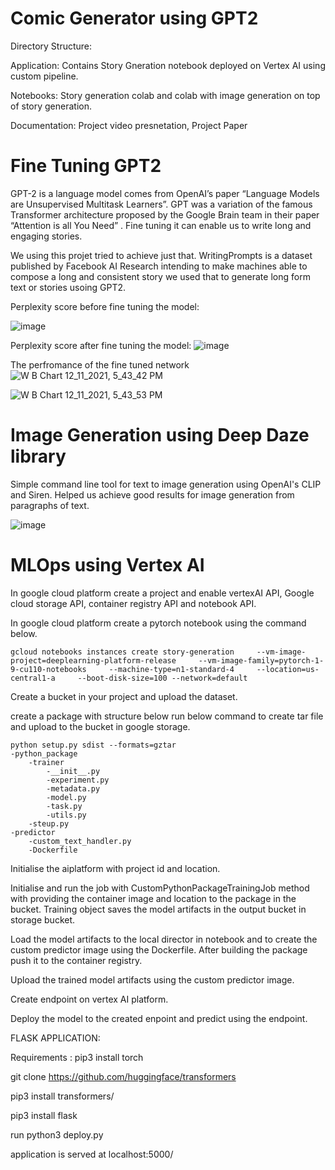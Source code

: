 								
# Comic Generator using GPT2 

Directory Structure: 

Application: Contains Story Gneration notebook deployed on Vertex AI using custom pipeline.

Notebooks: Story generation colab and colab with image generation on top of story generation.

Documentation: Project video presnetation, Project Paper

# Fine Tuning GPT2

GPT-2 is a language model comes from OpenAI’s paper “Language Models are Unsupervised Multitask Learners”. GPT was a variation of the famous Transformer architecture proposed by the Google Brain team in their paper “Attention is all You Need” . Fine tuning it can enable us to write long and engaging stories. 

We using this projet tried to achieve just that. WritingPrompts is a dataset published by Facebook AI Research intending to make machines able to compose a long and consistent story we used that to generate long form text or stories usoing GPT2.

Perplexity score before fine tuning the model: 

![image](https://user-images.githubusercontent.com/10840984/145663578-919f59cc-5edd-4c9b-9ee6-c7de87ba6f51.png)

Perplexity score after fine tuning the model: 
![image](https://user-images.githubusercontent.com/10840984/145697350-115041d0-7fd6-46fe-b57b-6cba78c4c645.png)

The perfromance of the fine tuned network 
![W B Chart 12_11_2021, 5_43_42 PM](https://user-images.githubusercontent.com/10840984/145697355-e5aa88de-5b37-4d44-9007-b9f63bad7273.png)

![W B Chart 12_11_2021, 5_43_53 PM](https://user-images.githubusercontent.com/10840984/145697357-5da87134-23d9-4537-a0dc-215838e5c50e.png)

# Image Generation using Deep Daze library

Simple command line tool for text to image generation using OpenAI's CLIP and Siren. Helped us achieve good results for image generation from paragraphs of text.

![image](https://user-images.githubusercontent.com/10840984/145663899-3a9a3d26-9598-46ac-8c25-020473c4d271.png)

# MLOps using Vertex AI
In google cloud platform create a project and enable vertexAI API, Google cloud storage API, container registry API and notebook API. 

In google cloud platform create a pytorch notebook using the command below.

	gcloud notebooks instances create story-generation     --vm-image-project=deeplearning-platform-release     --vm-image-family=pytorch-1-9-cu110-notebooks     --machine-type=n1-standard-4     --location=us-central1-a     --boot-disk-size=100 --network=default
	
Create a bucket in your project and upload the dataset.

create a package with structure below run below command to create tar file and  upload to the bucket in google storage.

	python setup.py sdist --formats=gztar 
	-python_package
		-trainer
			-__init__.py
			-experiment.py
			-metadata.py
			-model.py
			-task.py
			-utils.py
		-steup.py
	-predictor
		-custom_text_handler.py
		-Dockerfile

Initialise the aiplatform with project id and location.

Initialise and run the job with CustomPythonPackageTrainingJob method with providing the container image and location to the package in the bucket. Training object saves the model artifacts in the output bucket in storage bucket.

Load the model artifacts to the local director in notebook and to create the custom predictor image using the Dockerfile. After building the package push it to the container registry.

Upload the trained model artifacts using the custom predictor image.

Create endpoint on vertex AI platform.

Deploy the model to the created enpoint and predict using the endpoint. 

FLASK APPLICATION:

Requirements :
pip3 install torch

git clone https://github.com/huggingface/transformers

pip3 install transformers/

pip3 install flask

run python3 deploy.py

application is served at localhost:5000/






